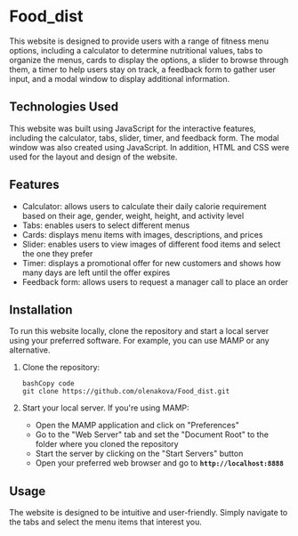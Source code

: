 # Food_dist

This website is designed to provide users with a range of fitness menu options, including a calculator to determine nutritional values, tabs to organize the menus, cards to display the options, a slider to browse through them, a timer to help users stay on track, a feedback form to gather user input, and a modal window to display additional information.

## **Technologies Used**

This website was built using JavaScript for the interactive features, including the calculator, tabs, slider, timer, and feedback form. The modal window was also created using JavaScript. In addition, HTML and CSS were used for the layout and design of the website.

## **Features**

- Calculator: allows users to calculate their daily calorie requirement based on their age, gender, weight, height, and activity level
- Tabs: enables users to select different menus
- Cards: displays menu items with images, descriptions, and prices
- Slider: enables users to view images of different food items and select the one they prefer
- Timer: displays a promotional offer for new customers and shows how many days are left until the offer expires
- Feedback form: allows users to request a manager call to place an order

## **Installation**

To run this website locally, clone the repository and start a local server using your preferred software. For example, you can use MAMP or any alternative.

1. Clone the repository:

    ```
    bashCopy code
    git clone https://github.com/olenakova/Food_dist.git
    
    ```

2. Start your local server. If you're using MAMP:
    - Open the MAMP application and click on "Preferences"
    - Go to the "Web Server" tab and set the "Document Root" to the folder where you cloned the repository
    - Start the server by clicking on the "Start Servers" button
    - Open your preferred web browser and go to **`http://localhost:8888`**

## **Usage**

The website is designed to be intuitive and user-friendly. Simply navigate to the tabs and select the menu items that interest you.